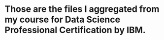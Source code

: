 # Those are the files I aggregated from my course for Data Science Professional Certification by IBM.
